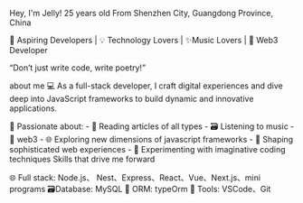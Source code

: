 Hey, I'm Jelly! 
25 years old
From Shenzhen City, Guangdong Province, China

🚀 Aspiring Developers | 💡 Technology Lovers | ✨Music Lovers | 🧲 Web3 Developer

“Don’t just write code, write poetry!”

about me
💻 As a full-stack developer, I craft digital experiences and dive deep into JavaScript frameworks to build dynamic and innovative applications.

🌊 Passionate about: - 📖 Reading articles of all types - 🗃️ Listening to music - 🧲 web3 - 🌐 Exploring new dimensions of javascript frameworks - 🌟 Shaping sophisticated web experiences - 🔧 Experimenting with imaginative coding techniques
Skills that drive me forward

🌐 Full stack: Node.js、 Nest、Express、React、Vue、Next.js、mini programs
🗃️Database: MySQL
🧲 ORM: typeOrm
🔧 Tools: VSCode、Git
